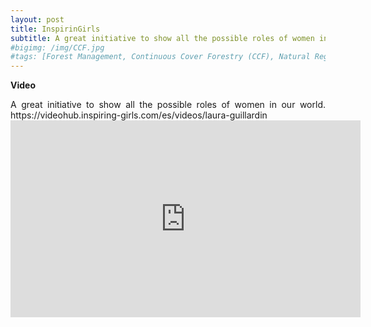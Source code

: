 ```yaml
---
layout: post
title: InspirinGirls
subtitle: A great initiative to show all the possible roles of women in our world.  
#bigimg: /img/CCF.jpg
#tags: [Forest Management, Continuous Cover Forestry (CCF), Natural Regeneration, Genetic Diversity, Single Nucleotide Polymorphism (SNP)]
---
```


**Video**

<p style='text-align: justify;'>
A great initiative to show all the possible roles of women in our world.
https://videohub.inspiring-girls.com/es/videos/laura-guillardin
  
  
  <iframe width="560" height="315" src="https://www.youtube.com/embed/XtqSLGZfoq4" frameborder="0" allow="accelerometer; autoplay; encrypted-media; gyroscope; picture-in-picture" allowfullscreen></iframe>
  
</p>

